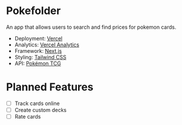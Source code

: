 # Pokefolder

An app that allows users to search and find prices for pokemon cards. 

- Deployment: [Vercel](https://vercel.com)
- Analytics: [Vercel Analytics](https://vercel.com/analytics)
- Framework: [Next.js](https://nextjs.org/)
- Styling: [Tailwind CSS](https://tailwindcss.com)
- API: [Pokémon TCG](https://pokemontcg.io)

# __Planned Features__
- [ ] Track cards online
- [ ] Create custom decks
- [ ] Rate cards
